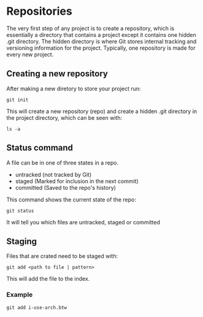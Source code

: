 # Repositories

The very first step of any project is to create a repository, which is essentially a directory that contains a project except it contains one hidden .git directory.
The hidden directory is where Git stores internal tracking and versioning information for the project.
Typically, one repository is made for every new project.

## Creating a new repository

After making a new diretory to store your project run:

    git init

This will create a new repository (repo) and create a hidden .git directory in the project directory, which can be seen with:

    ls -a

## Status command

A file can be in one of three states in a repo.
- untracked (not tracked by Git)
- staged (Marked for inclusion in the next commit)
- committed (Saved to the repo's history)

This command shows the current state of the repo:

    git status

It will tell you which files are untracked, staged or committed

## Staging

Files that are crated need to be staged with:

    git add <path to file | pattern>

This will add the file to the index.

### Example

    git add i-use-arch.btw
